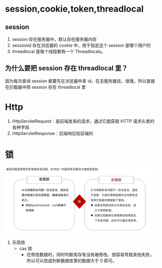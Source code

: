 # session,cookie,token,threadlocal

## session

1. session 存在服务器中，默认存在服务器内存
2. sessionid 存在浏览器的 cookie 中，用于指定这个 session 是哪个用户的
3. threadlocal 是每个线程都有一个 Threadlocals。

## 为什么要把 session 存在 threadlocal 里？

因为每次查询 session 都要先在浏览器中拿 id，在去服务器找，很慢。所以直接在拦截器中把 session 存在 threadlocal 里

# Http

1. HttpServletRequest：是前端发来的请求，通过它能获取 HTTP 请求头里的各种字段
2. HttpServletResponse：后端响应给前端的

# 锁

![alt text](image-4.png)

1. 乐观锁
   - cas 锁
     - 在修改数据时，同时判断库存有没有被修改。很容易导致其他失败，所以可以改成判断数据库里的数据大于 0 即可。
